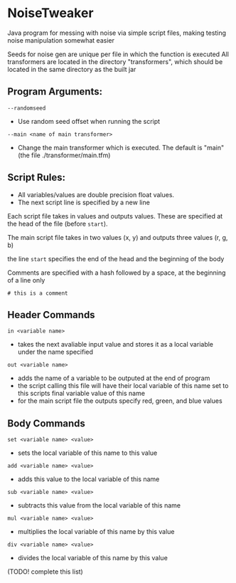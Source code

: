 # NoiseTweaker
Java program for messing with noise via simple script files, making testing noise manipulation somewhat easier

Seeds for noise gen are unique per file in which the function is executed
All transformers are located in the directory "transformers", which should be located in the same directory as the built jar

## Program Arguments:
`--randomseed`
- Use random seed offset when running the script

`--main <name of main transformer>`
- Change the main transformer which is executed. The default is "main" (the file ./transformer/main.tfm)

## Script Rules:
- All variables/values are double precision float values.
- The next script line is specified by a new line

Each script file takes in values and outputs values. These are specified at the head of the file (before `start`).

The main script file takes in two values (x, y) and outputs three values (r, g, b)

the line `start` specifies the end of the head and the beginning of the body

Comments are specified with a hash followed by a space, at the beginning of a line only

`# this is a comment`

## Header Commands
`in <variable name>`
- takes the next avaliable input value and stores it as a local variable under the name specified

`out <variable name>`
- adds the name of a variable to be outputed at the end of program
- the script calling this file will have their local variable of this name set to this scripts final variable value of this name
- for the main script file the outputs specify red, green, and blue values

## Body Commands

`set <variable name> <value>`
- sets the local variable of this name to this value

`add <variable name> <value>`
- adds this value to the local variable of this name

`sub <variable name> <value>`
- subtracts this value from the local variable of this name

`mul <variable name> <value>`
- multiplies the local variable of this name by this value

`div <variable name> <value>`
- divides the local variable of this name by this value

(TODO! complete this list)
